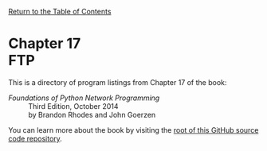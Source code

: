 [Return to the Table of Contents](https://github.com/brandon-rhodes/fopnp#readme)

# Chapter 17<br>FTP

This is a directory of program listings from Chapter 17 of the book:

<dl>
<dt><i>Foundations of Python Network Programming</i></dt>
<dd>
Third Edition, October 2014<br>
by Brandon Rhodes and John Goerzen
</dd>
</dl>

You can learn more about the book by visiting the
[root of this GitHub source code repository](https://github.com/brandon-rhodes/fopnp#readme).

